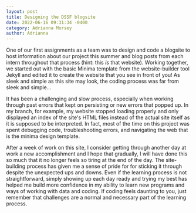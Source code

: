 ```yaml
---
layout: post
title: Designing the DSSF blogsite 
date: 2022-06-16 09:31:34 -0400 
category: Adrianna Morsey
author: Adrianna
---
```


One of our first assignments as a team was to design and code a blogsite to host information about our project this summer and blog posts from each intern throughout that process (hint: this *is* that website). Working together, we started out with the basic Minima template from the website-builder tool Jekyll and edited it to create the website that you see in front of you! As sleek and simple as this site may look, the coding process was far from sleek and simple...

It has been a challenging and slow process, especially when working through past errors that kept on persisting or new errors that popped up. In my branch, for example, my website stopped loading properly and only displayed an index of the site's HTML files instead of the actual site itself as it is supposed to be interpreted. In fact, most of the time on this project was spent debugging code, troubleshooting errors, and navigating the web that is the minima design template. 

After a week of work on this site, I consider getting through another day at work a new accomplishment and I hope that gradually, I will have done this so much that it no longer feels so tiring at the end of the day. The site-building process has given me a sense of pride for for sticking it through despite the unexpected ups and downs. Even if the learning process is not straightforward, simply showing up each day ready and trying my best has helped me build more confidence in my ability to learn new programs and ways of working with data and coding. If coding feels daunting to you, just remember that challenges are a normal and necessary part of the learning process. 
